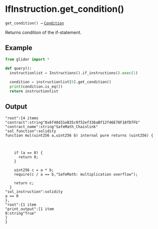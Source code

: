 # IfInstruction.get\_condition()

`get_condition() →` [`Condition`](condition/)

Returns condition of the if-statement.

## Example

```python
from glider import *

def query():
  instructionlist = Instructions().if_instructions().exec(1)
  
  condition = instructionlist[0].get_condition()
  print(condition.is_eq())
  return instructionlist
```

## Output

```solidity
"root":{4 items
"contract":string"0x6f48d31eB35c9f52ef336aBf12f46E78F18fD7Fb"
"contract_name":string"SafeMath_Chainlink"
"sol_function":solidity
function mul(uint256 a,uint256 b) internal pure returns (uint256) {
    
    
    
    if (a == 0) {
      return 0;
    }
 
    uint256 c = a * b;
    require(c / a == b,"SafeMath: multiplication overflow");
 
    return c;
  }
"sol_instruction":solidity
a == 0
},
"root":{1 item
"print_output":[1 item
0:string"True"
]
}
```


